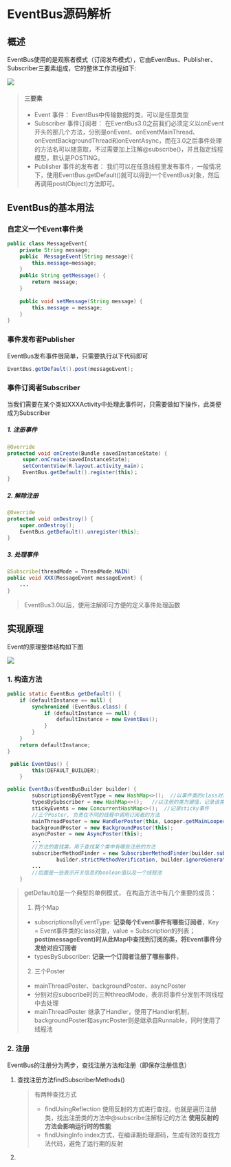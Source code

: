 # EventBus源码解析

## 概述
 EventBus使用的是观察者模式（订阅发布模式），它由EventBus、Publisher、Subscriber三要素组成，它的整体工作流程如下:
 
![](https://upload-images.jianshu.io/upload_images/1074740-b464084e5950ebed.png?imageMogr2/auto-orient/strip%7CimageView2/2/w/700)
> #### 三要素
> * Event 事件： EventBus中传输数据的类，可以是任意类型
> * Subscriber 事件订阅者： 在EventBus3.0之前我们必须定义以onEvent开头的那几个方法，分别是onEvent、onEventMainThread、onEventBackgroundThread和onEventAsync，而在3.0之后事件处理的方法名可以随意取，不过需要加上注解@subscribe()，并且指定线程模型，默认是POSTING。
> * Publisher 事件的发布者： 我们可以在任意线程里发布事件，一般情况下，使用EventBus.getDefault()就可以得到一个EventBus对象，然后再调用post(Object)方法即可。

 
##  EventBus的基本用法
### 自定义一个Event事件类
```Java
public class MessageEvent{
    private String message;
    public  MessageEvent(String message){
        this.message=message;
    }
    public String getMessage() {
        return message;
    }
 
    public void setMessage(String message) {
        this.message = message;
    }
}
```
### 事件发布者Publisher
EventBus发布事件很简单，只需要执行以下代码即可
```Java
EventBus.getDefault().post(messageEvent);
```

### 事件订阅者Subscriber
当我们需要在某个类如XXXActivity中处理此事件时，只需要做如下操作，此类便成为Subscriber
##### 1. 注册事件
```Java
@Override
protected void onCreate(Bundle savedInstanceState) {
     super.onCreate(savedInstanceState);
     setContentView(R.layout.activity_main)；
     EventBus.getDefault().register(this)；
}
```
##### 2. 解除注册
```Java
@Override
protected void onDestroy() {
    super.onDestroy();
    EventBus.getDefault().unregister(this);
}
```
##### 3. 处理事件
```Java
@Subscribe(threadMode = ThreadMode.MAIN)
public void XXX(MessageEvent messageEvent) {
    ...
}
```
> EventBus3.0以后，使用注解即可方便的定义事件处理函数


## 实现原理
Event的原理整体结构如下图

![](https://upload-images.jianshu.io/upload_images/1074740-7aa7ebc49e6f8264.png?imageMogr2/auto-orient/strip%7CimageView2/2/w/700)
### 1. 构造方法
```Java
public static EventBus getDefault() {
    if (defaultInstance == null) {
        synchronized (EventBus.class) {
            if (defaultInstance == null) {
                defaultInstance = new EventBus();
            }
        }
    }
    return defaultInstance;
}

 public EventBus() {
        this(DEFAULT_BUILDER);
    }

public EventBus(EventBusBuilder builder) {
        subscriptionsByEventType = new HashMap<>();  //以事件类的class对象为键值，记录注册方法信息，值为一个Subscription的列表
        typesBySubscriber = new HashMap<>();   //以注册的类为键值，记录该类所注册的所有事件类型，值为一个Event的class对象的列表
        stickyEvents = new ConcurrentHashMap<>();  //记录sticky事件
        //三个Poster, 负责在不同的线程中调用订阅者的方法
        mainThreadPoster = new HandlerPoster(this, Looper.getMainLooper(), 10);
        backgroundPoster = new BackgroundPoster(this);
        asyncPoster = new AsyncPoster(this);
        ...
        //方法的查找类，用于查找某个类中有哪些注册的方法
        subscriberMethodFinder = new SubscriberMethodFinder(builder.subscriberInfoIndexes,
                builder.strictMethodVerification, builder.ignoreGeneratedIndex);
        ...
        //后面是一些表示开关信息的boolean值以及一个线程池
    }

```
> getDefault()是一个典型的单例模式，
> 在构造方法中有几个重要的成员：
> 1. 两个Map
> * subscriptionsByEventType:  **记录每个Event事件有哪些订阅者**，Key = Event事件类的class对象，value = Subscription的列表； **post(messageEvent)时从此Map中查找到订阅的类，将Event事件分发给对应订阅者**
> * typesBySubscriber:  **记录一个订阅者注册了哪些事件**，
> 2. 三个Poster
> * mainThreadPoster、backgroundPoster、asyncPoster
> * 分别对应subscribe时的三种threadMode，表示将事件分发到不同线程中去处理
> * mainThreadPoster 继承了Handler，使用了Handler机制，backgroundPoster和asyncPoster则是继承自Runnable，同时使用了线程池

### 2. 注册
EventBus的注册分为两步，查找注册方法和注册（即保存注册信息）
1. 查找注册方法findSubscriberMethods()
	> 有两种查找方式
    > * findUsingReflection
    > 使用反射的方式进行查找，也就是遍历注册类，找出注册类的方法中@subscribe注解标记的方法
    > **使用反射的方法会影响运行时的性能**
    > * findUsingInfo
    > index方式，在编译期处理源码，生成有效的查找方法代码，避免了运行期的反射

2. 
    

